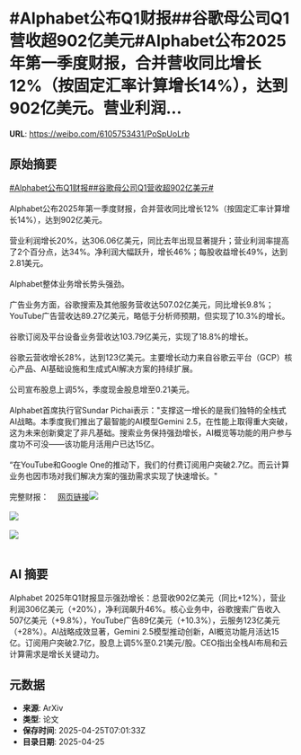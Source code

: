 # #Alphabet公布Q1财报##谷歌母公司Q1营收超902亿美元#Alphabet公布2025年第一季度财报，合并营收同比增长12%（按固定汇率计算增长14%），达到902亿美元。营业利润...

**URL**: https://weibo.com/6105753431/PoSpUoLrb

## 原始摘要

<a href="https://m.weibo.cn/search?containerid=231522type%3D1%26t%3D10%26q%3D%23Alphabet%E5%85%AC%E5%B8%83Q1%E8%B4%A2%E6%8A%A5%23&amp;extparam=%23Alphabet%E5%85%AC%E5%B8%83Q1%E8%B4%A2%E6%8A%A5%23" data-hide=""><span class="surl-text">#Alphabet公布Q1财报#</span></a><a href="https://m.weibo.cn/search?containerid=231522type%3D1%26t%3D10%26q%3D%23%E8%B0%B7%E6%AD%8C%E6%AF%8D%E5%85%AC%E5%8F%B8Q1%E8%90%A5%E6%94%B6%E8%B6%85902%E4%BA%BF%E7%BE%8E%E5%85%83%23&amp;extparam=%23%E8%B0%B7%E6%AD%8C%E6%AF%8D%E5%85%AC%E5%8F%B8Q1%E8%90%A5%E6%94%B6%E8%B6%85902%E4%BA%BF%E7%BE%8E%E5%85%83%23" data-hide=""><span class="surl-text">#谷歌母公司Q1营收超902亿美元#</span></a><br><br>Alphabet公布2025年第一季度财报，合并营收同比增长12%（按固定汇率计算增长14%），达到902亿美元。<br><br>营业利润增长20%，达306.06亿美元，同比去年出现显著提升；营业利润率提高了2个百分点，达34%。净利润大幅跃升，增长46%；每股收益增长49%，达到2.81美元。<br><br>Alphabet整体业务增长势头强劲。<br><br>广告业务方面，谷歌搜索及其他服务营收达507.02亿美元，同比增长9.8%；YouTube广告营收达89.27亿美元，略低于分析师预期，但实现了10.3%的增长。<br><br>谷歌订阅及平台设备业务营收达103.79亿美元，实现了18.8%的增长。<br><br>谷歌云营收增长28%，达到123亿美元。主要增长动力来自谷歌云平台（GCP）核心产品、AI基础设施和生成式AI解决方案的持续扩展。<br><br>公司宣布股息上调5%，季度现金股息增至0.21美元。<br><br>Alphabet首席执行官Sundar Pichai表示："支撑这一增长的是我们独特的全栈式AI战略。本季度我们推出了最智能的AI模型Gemini 2.5，在性能上取得重大突破，这为未来创新奠定了非凡基础。搜索业务保持强劲增长，AI概览等功能的用户参与度功不可没——该功能月活用户已达15亿。<br><br>“在YouTube和Google One的推动下，我们的付费订阅用户突破2.7亿。而云计算业务也因市场对我们解决方案的强劲需求实现了快速增长。"<br><br>完整财报：<a href="https://weibo.cn/sinaurl?u=https%3A%2F%2Fabc.xyz%2Finvestor%2Fearnings%2F" data-hide=""><span class="url-icon"><img style="width: 1rem;height: 1rem" src="https://h5.sinaimg.cn/upload/2015/09/25/3/timeline_card_small_web_default.png" referrerpolicy="no-referrer"></span><span class="surl-text">网页链接</span></a><img style="" src="https://tvax1.sinaimg.cn/large/006Fd7o3ly1i0sxftumu8j31go0tgwi3.jpg" referrerpolicy="no-referrer"><br><br><img style="" src="https://tvax1.sinaimg.cn/large/006Fd7o3ly1i0sxfwzhxwj31ds0sc1dc.jpg" referrerpolicy="no-referrer"><br><br><img style="" src="https://tvax1.sinaimg.cn/large/006Fd7o3ly1i0sxfzagj3j31e61721kx.jpg" referrerpolicy="no-referrer"><br><br>

## AI 摘要

Alphabet 2025年Q1财报显示强劲增长：总营收902亿美元（同比+12%），营业利润306亿美元（+20%），净利润飙升46%。核心业务中，谷歌搜索广告收入507亿美元（+9.8%），YouTube广告89亿美元（+10.3%），云服务123亿美元（+28%）。AI战略成效显著，Gemini 2.5模型推动创新，AI概览功能月活达15亿。订阅用户突破2.7亿，股息上调5%至0.21美元/股。CEO指出全栈AI布局和云计算需求是增长关键动力。

## 元数据

- **来源**: ArXiv
- **类型**: 论文
- **保存时间**: 2025-04-25T07:01:33Z
- **目录日期**: 2025-04-25
